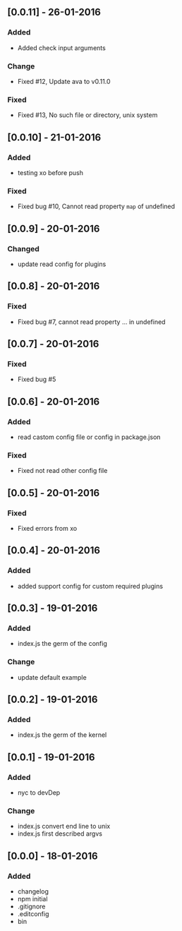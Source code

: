 ## [0.0.11] - 26-01-2016
### Added
- Added check input arguments

### Change
- Fixed #12, Update ava to v0.11.0

### Fixed
- Fixed #13, No such file or directory, unix system

## [0.0.10] - 21-01-2016
### Added
- testing xo before push

### Fixed
- Fixed bug #10, Cannot read property `map` of undefined

## [0.0.9] - 20-01-2016
### Changed
- update read config for plugins

## [0.0.8] - 20-01-2016
### Fixed
- Fixed bug #7, cannot read property ... in undefined 

## [0.0.7] - 20-01-2016
### Fixed
- Fixed bug #5

## [0.0.6] - 20-01-2016
### Added
- read castom config file or config in package.json

### Fixed
- Fixed not read other config file

## [0.0.5] - 20-01-2016
### Fixed
- Fixed errors from xo

## [0.0.4] - 20-01-2016
### Added
- added support config for custom required plugins

## [0.0.3] - 19-01-2016
### Added
- index.js the germ of the config

### Change
- update default example

## [0.0.2] - 19-01-2016
### Added
- index.js the germ of the kernel

## [0.0.1] - 19-01-2016
### Added
- nyc to devDep

### Change
- index.js convert end line to unix
- index.js first described argvs

## [0.0.0] - 18-01-2016
### Added
- changelog
- npm initial
- .gitignore
- .editconfig
- bin
